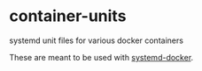 # container-units
systemd unit files for various docker containers

These are meant to be used with [systemd-docker](https://github.com/ibuildthecloud/systemd-docker).
